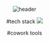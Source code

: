 
<div align="center">


![header](https://capsule-render.vercel.app/api?type=Rounded&color=FF9999&height=300&section=header&text=Sunjoo%20Kim&fontSize=90&fontColor=FFFFFF)


  #tech stack 
  <img src="https://img.shields.io/badge/배지텍스트-배지컬러코드?style=flat-square&logo=아이콘이름&logoColor=white"/>
  
  
  #cowork tools
</div>




<!--
**sseunn/sseunn** is a ✨ _special_ ✨ repository because its `README.md` (this file) appears on your GitHub profile.

Here are some ideas to get you started:

- 🔭 I’m currently working on ...
- 🌱 I’m currently learning ...
- 👯 I’m looking to collaborate on ...
- 🤔 I’m looking for help with ...
- 💬 Ask me about ...
- 📫 How to reach me: ...
- 😄 Pronouns: ...
- ⚡ Fun fact: ...
-->
